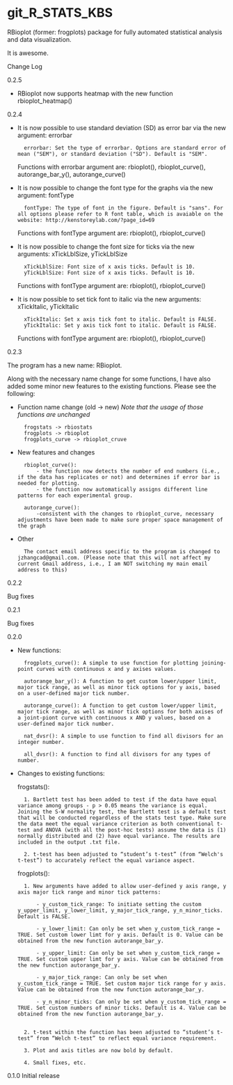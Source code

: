 # git_R_STATS_KBS
RBioplot (former: frogplots) package for fully automated statistical analysis and data visualization.

It is awesome.

Change Log


0.2.5


- RBioplot now supports heatmap with the new function rbioplot_heatmap()



0.2.4

- It is now possible to use standard deviation (SD) as error bar via the new argument:	errorbar

		errorbar: Set the type of errorbar. Options are standard error of mean ("SEM"), or standard deviation ("SD"). Default is "SEM".

	Functions with errorbar argument are: rbioplot(), rbioplot_curve(), autorange_bar_y(), autorange_curve()


- It is now possible to change the font type for the graphs via the new argument: fontType

		fontType: The type of font in the figure. Default is "sans". For all options please refer to R font table, which is avaiable on the website: http://kenstoreylab.com/?page_id=69

	Functions with fontType argument are: rbioplot(), rbioplot_curve()



- It is now possible to change the font size for ticks via the new arguments: xTickLblSize, yTickLblSize

		xTickLblSize: Font size of x axis ticks. Default is 10.
		yTickLblSize: Font size of x axis ticks. Default is 10.

	Functions with fontType argument are: rbioplot(), rbioplot_curve()


- It is now possible to set tick font to italic via the new arguments: xTickItalic, yTickItalic

		xTickItalic: Set x axis tick font to italic. Default is FALSE.
		yTickItalic: Set y axis tick font to italic. Default is FALSE.

	Functions with fontType argument are: rbioplot(), rbioplot_curve()




0.2.3

The program has a new name: RBioplot.

Along with the necessary name change for some functions, I have also added some minor new features to the existing functions. Please see the following:

- Function name change (old -> new)	*Note that the usage of those functions are unchanged*

		frogstats -> rbiostats
		frogplots -> rbioplot
		frogplots_curve -> rbioplot_cruve
	
- New features and changes
	
		rbioplot_curve(): 
			- the function now detects the number of end numbers (i.e., if the data has replicates or not) and determines if error bar is needed for plotting.
			- the function now automatically assigns different line patterns for each experimental group. 

		autorange_curve():
			-consistent with the changes to rbioplot_curve, necessary adjustments have been made to make sure proper space management of the graph

- Other
	
		The contact email address specific to the program is changed to jzhangcad@gmail.com. (Please note that this will not affect my current Gmail address, i.e., I am NOT switching my main email address to this)




0.2.2

Bug fixes



0.2.1

Bug fixes



0.2.0

- New functions:
 
		frogplots_curve(): A simple to use function for plotting joining-point curves with continuous x and y axises values.
 
		autorange_bar_y(): A function to get custom lower/upper limit, major tick range, as well as minor tick options for y axis, based on a user-defined major tick number.

		autorange_curve(): A function to get custom lower/upper limit, major tick range, as well as minor tick options for both axises of a joint-piont curve with continuous x AND y values, based on a user-defined major tick number.
 
		nat_dvsr(): A simple to use function to find all divisors for an integer number.
 
		all_dvsr(): A function to find all divisors for any types of number.
 
 
- Changes to existing functions:
 
	frogstats(): 
 
		1. Bartlett test has been added to test if the data have equal variance among groups - p > 0.05 means the variance is equal. Joining the S-W normality test, the Bartlett test is a default test that will be conducted regardless of the stats test type. Make sure the data meet the equal variance criterion as both conventional t-test and ANOVA (with all the post-hoc tests) assume the data is (1) normally distributed and (2) have equal variance. The results are included in the output .txt file.
 
		2. t-test has been adjusted to “student’s t-test” (from “Welch's t-test”) to accurately reflect the equal variance aspect.
 
	frogplots():
 
		1. New arguments have added to allow user-defined y axis range, y axis major tick range and minor tick patterns:
 
			- y_custom_tick_range: To initiate setting the custom y_upper_limit, y_lower_limit, y_major_tick_range, y_n_minor_ticks. Default is FALSE.
 
			- y_lower_limit: Can only be set when y_custom_tick_range = TRUE. Set custom lower limt for y axis. Default is 0. Value can be obtained from the new function autorange_bar_y.
 
			- y_upper_limit: Can only be set when y_custom_tick_range = TRUE. Set custom upper limt for y axis. Value can be obtained from the new function autorange_bar_y.
 
			- y_major_tick_range: Can only be set when y_custom_tick_range = TRUE. Set custom major tick range for y axis. Value can be obtained from the new function autorange_bar_y.
 
			- y_n_minor_ticks: Can only be set when y_custom_tick_range = TRUE. Set custom numbers of minor ticks. Default is 4. Value can be obtained from the new function autorange_bar_y.
 	
 
		2. t-test within the function has been adjusted to “student’s t-test” from “Welch t-test” to reflect equal variance requirement.

		3. Plot and axis titles are now bold by default. 
 
		4. Small fixes, etc. 




0.1.0
	Initial release

